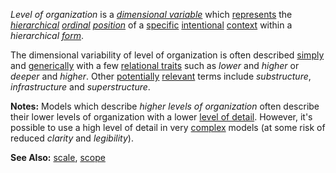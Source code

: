 *Level of organization* is a *[dimensional variable](https://github.com/gcassel/Modular-Organization-Terminology/blob/master/compound-terms/dimensional-variable.md)* which [represents](https://github.com/gcassel/Modular-Organization-Terminology/blob/master/terms/representation.md) the *[hierarchical](https://github.com/gcassel/Modular-Organization-Terminology/blob/master/terms/hierarchy.md) [ordinal](https://github.com/gcassel/Modular-Organization-Terminology/blob/master/terms/order.md) [position](https://github.com/gcassel/Modular-Organization-Terminology/blob/master/terms/position.md)* of a [specific](https://github.com/gcassel/Modular-Organization-Terminology/blob/master/terms/specific.md) [intentional](https://github.com/gcassel/Modular-Organization-Terminology/blob/master/terms/intention.md) [context](https://github.com/gcassel/Modular-Organization-Terminology/blob/master/terms/context.md) within a *hierarchical [form](https://github.com/gcassel/Modular-Organization-Terminology/blob/master/terms/form.md)*.
		
The dimensional variability of level of organization is often described [simply](https://github.com/gcassel/Modular-Organization-Terminology/blob/master/terms/simplicity.md) and [generically](https://github.com/gcassel/Modular-Organization-Terminology/blob/master/terms/generic.md) with a few [relational traits](https://github.com/gcassel/Modular-Organization-Terminology/blob/master/compound-terms/relational-trait.md) such as *lower* and *higher* or *deeper* and *higher*.   Other [potentially](https://github.com/gcassel/Modular-Organization-Terminology/blob/master/terms/potential.md) [relevant](https://github.com/gcassel/Modular-Organization-Terminology/blob/master/terms/relevance.md) terms include *substructure*, *infrastructure* and *superstructure*.
		
**Notes:** Models which describe *higher levels of organization* often describe their lower levels of organization with a lower [level of detail](https://github.com/gcassel/Modular-Organization-Terminology/blob/master/compound-terms/level-of-detail.md).  However, it's possible to use a high level of detail in very [complex](https://github.com/gcassel/Modular-Organization-Terminology/blob/master/terms/complex.md) models (at some risk of reduced *clarity* and *legibility*).
		
**See Also:** [scale](https://github.com/gcassel/Modular-Organization-Terminology/blob/master/terms/scale.md), [scope](https://github.com/gcassel/Modular-Organization-Terminology/blob/master/terms/scope.md)
